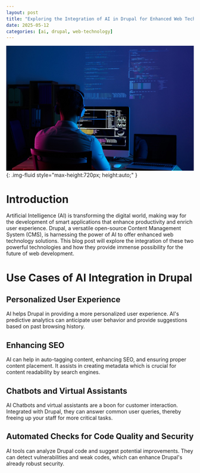 ```yaml
---
layout: post
title: "Exploring the Integration of AI in Drupal for Enhanced Web Technology Solutions"
date: 2025-05-12
categories: [ai, drupal, web-technology]
---
```


![Image](/assets/g596badb9925a4d92c7ecf92e97e2ffedf2a981437eae5c84544fc4f30149a43b454ed4ef1ac0cc73ad714a4a7618e04abf264eb13120fd7b02fb7ca88034c3b7_1280.jpg){: .img-fluid style="max-height:720px; height:auto;" }


# Introduction

Artificial Intelligence (AI) is transforming the digital world, making way for the development of smart applications that enhance productivity and enrich user experience. Drupal, a versatile open-source Content Management System (CMS), is harnessing the power of AI to offer enhanced web technology solutions. This blog post will explore the integration of these two powerful technologies and how they provide immense possibility for the future of web development.  


# Use Cases of AI Integration in Drupal 

## Personalized User Experience 

AI helps Drupal in providing a more personalized user experience. AI's predictive analytics can anticipate user behavior and provide suggestions based on past browsing history.

## Enhancing SEO 

AI can help in auto-tagging content, enhancing SEO, and ensuring proper content placement. It assists in creating metadata which is crucial for content readability by search engines.

## Chatbots and Virtual Assistants 

AI Chatbots and virtual assistants are a boon for customer interaction. Integrated with Drupal, they can answer common user queries, thereby freeing up your staff for more critical tasks.

## Automated Checks for Code Quality and Security

AI tools can analyze Drupal code and suggest potential improvements. They can detect vulnerabilities and weak codes, which can enhance Drupal's already robust security.
 

